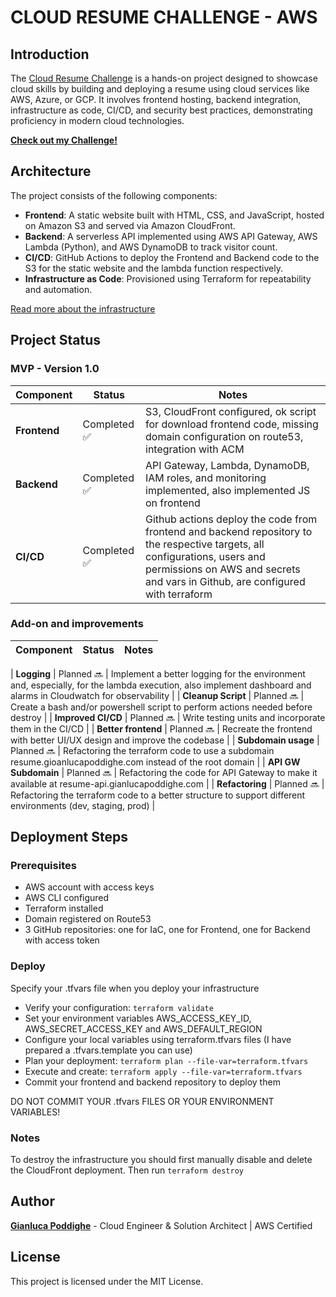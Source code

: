 # CLOUD RESUME CHALLENGE - AWS

## Introduction

The [Cloud Resume Challenge](https://cloudresumechallenge.dev/) is a hands-on project designed to showcase cloud skills by building and deploying a resume using cloud services like AWS, Azure, or GCP. It involves frontend hosting, backend integration, infrastructure as code, CI/CD, and security best practices, demonstrating proficiency in modern cloud technologies.

[**Check out my Challenge!**](https://www.gianlucapoddighe.com/)

## Architecture

The project consists of the following components:

- **Frontend**: A static website built with HTML, CSS, and JavaScript, hosted on Amazon S3 and served via Amazon CloudFront.
- **Backend**: A serverless API implemented using AWS API Gateway, AWS Lambda (Python), and AWS DynamoDB to track visitor count.
- **CI/CD**: GitHub Actions to deploy the Frontend and Backend code to the S3 for the static website and the lambda function respectively.
- **Infrastructure as Code**: Provisioned using Terraform for repeatability and automation.

[Read more about the infrastructure](./docs/architecture.md)

## Project Status

### MVP - Version 1.0
| Component   | Status          | Notes |
|------------|----------------|-------|
| **Frontend** | Completed ✅ | S3, CloudFront configured, ok script for download frontend code, missing domain configuration on route53, integration with ACM |
| **Backend**  | Completed ✅ | API Gateway, Lambda, DynamoDB, IAM roles, and monitoring implemented, also implemented JS on frontend |
| **CI/CD**    | Completed ✅ | Github actions deploy the code from frontend and backend repository to the respective targets, all configurations, users and permissions on AWS and secrets and vars in Github, are configured with terraform |

### Add-on and improvements
| Component   | Status          | Notes |
|------------|----------------|-------|

| **Logging**    | Planned 🔜      | Implement a better logging for the environment and, especially, for the lambda execution, also implement dashboard and alarms in Cloudwatch for observability |
| **Cleanup Script**    | Planned 🔜      | Create a bash and/or powershell script to perform actions needed before destroy |
| **Improved CI/CD**    | Planned 🔜      | Write testing units and incorporate them in the CI/CD |
| **Better frontend**    | Planned 🔜      | Recreate the frontend with better UI/UX design and improve the codebase |
| **Subdomain usage**    | Planned 🔜      | Refactoring the terraform code to use a subdomain resume.gioanlucapoddighe.com instead of the root domain |
| **API GW Subdomain**    | Planned 🔜      | Refactoring the code for API Gateway to make it available at resume-api.gianlucapoddighe.com |
| **Refactoring**    | Planned 🔜      | Refactoring the terraform code to a better structure to support different environments (dev, staging, prod) |

## Deployment Steps

### Prerequisites

- AWS account with access keys
- AWS CLI configured
- Terraform installed
- Domain registered on Route53
- 3 GitHub repositories: one for IaC, one for Frontend, one for Backend with access token

### Deploy

Specify your .tfvars file when you deploy your infrastructure
- Verify your configuration: `terraform validate`
- Set your environment variables AWS_ACCESS_KEY_ID, AWS_SECRET_ACCESS_KEY and AWS_DEFAULT_REGION
- Configure your local variables using terraform.tfvars files (I have prepared a .tfvars.template you can use)
- Plan your deployment: `terraform plan --file-var=terraform.tfvars`
- Execute and create: `terraform apply --file-var=terraform.tfvars`
- Commit your frontend and backend repository to deploy them

DO NOT COMMIT YOUR .tfvars FILES OR YOUR ENVIRONMENT VARIABLES! 

### Notes

To destroy the infrastructure you should first manually disable and delete the CloudFront deployment.
Then run `terraform destroy`

## Author

[**Gianluca Poddighe**](https://www.linkedin.com/in/gianluca-poddighe/) - Cloud Engineer & Solution Architect | AWS Certified

## License

This project is licensed under the MIT License.
